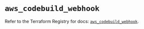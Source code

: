 # `aws_codebuild_webhook`

Refer to the Terraform Registry for docs: [`aws_codebuild_webhook`](https://registry.terraform.io/providers/hashicorp/aws/5.46.0/docs/resources/codebuild_webhook).
